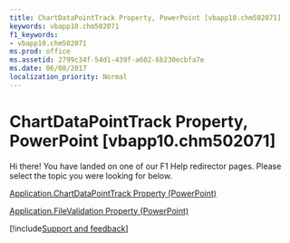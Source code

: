 ```yaml
---
title: ChartDataPointTrack Property, PowerPoint [vbapp10.chm502071]
keywords: vbapp10.chm502071
f1_keywords:
- vbapp10.chm502071
ms.prod: office
ms.assetid: 2799c34f-54d1-439f-a602-6b230ecbfa7e
ms.date: 06/08/2017
localization_priority: Normal
---
```



# ChartDataPointTrack Property, PowerPoint [vbapp10.chm502071]

Hi there! You have landed on one of our F1 Help redirector pages. Please select the topic you were looking for below.

[Application.ChartDataPointTrack Property (PowerPoint)](https://msdn.microsoft.com/library/c31b3771-d7b1-7559-4480-75f91f1d1f52%28Office.15%29.aspx)

[Application.FileValidation Property (PowerPoint)](https://msdn.microsoft.com/library/90cc8bff-df3b-7a57-adcc-bbfb9c677468%28Office.15%29.aspx)

[!include[Support and feedback](~/includes/feedback-boilerplate.md)]